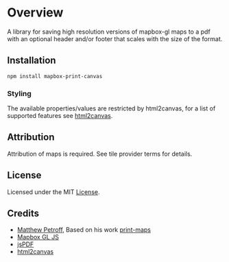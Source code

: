 # Overview

A library for saving high resolution versions of mapbox-gl maps to a pdf with an optional header and/or footer that scales with the size of the format.

## Installation

    npm install mapbox-print-canvas

### Styling

The available properties/values are restricted by html2canvas, for a list of supported features see [html2canvas](https://html2canvas.hertzen.com/features).

## Attribution

Attribution of maps is required. See tile provider terms for details.

## License

Licensed under the MIT [License](https://github.com/Eddie-Larsson/mapbox-print-pdf/blob/master/LICENSE).

## Credits

* [Matthew Petroff](http://mpetroff.net/), Based on his work [print-maps](https://github.com/mpetroff/print-maps)
* [Mapbox GL JS](https://github.com/mapbox/mapbox-gl-js)
* [jsPDF](https://parall.ax/products/jspdf)
* [html2canvas](https://html2canvas.hertzen.com/)
